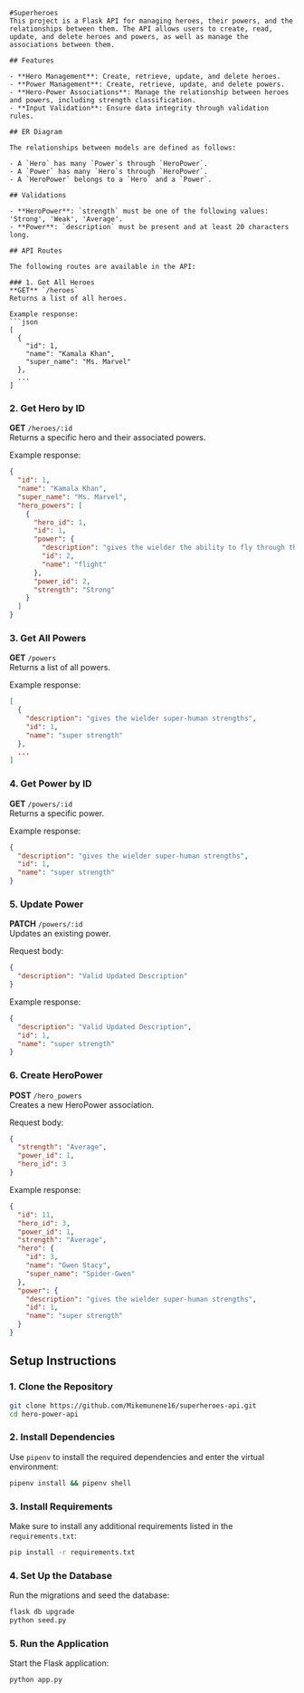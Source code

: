 

```
#Superheroes
This project is a Flask API for managing heroes, their powers, and the relationships between them. The API allows users to create, read, update, and delete heroes and powers, as well as manage the associations between them.

## Features

- **Hero Management**: Create, retrieve, update, and delete heroes.
- **Power Management**: Create, retrieve, update, and delete powers.
- **Hero-Power Associations**: Manage the relationship between heroes and powers, including strength classification.
- **Input Validation**: Ensure data integrity through validation rules.

## ER Diagram

The relationships between models are defined as follows:

- A `Hero` has many `Power`s through `HeroPower`.
- A `Power` has many `Hero`s through `HeroPower`.
- A `HeroPower` belongs to a `Hero` and a `Power`.

## Validations

- **HeroPower**: `strength` must be one of the following values: 'Strong', 'Weak', 'Average'.
- **Power**: `description` must be present and at least 20 characters long.

## API Routes

The following routes are available in the API:

### 1. Get All Heroes
**GET** `/heroes`  
Returns a list of all heroes.

Example response:
```json
[
  {
    "id": 1,
    "name": "Kamala Khan",
    "super_name": "Ms. Marvel"
  },
  ...
]
```

### 2. Get Hero by ID
**GET** `/heroes/:id`  
Returns a specific hero and their associated powers.

Example response:
```json
{
  "id": 1,
  "name": "Kamala Khan",
  "super_name": "Ms. Marvel",
  "hero_powers": [
    {
      "hero_id": 1,
      "id": 1,
      "power": {
        "description": "gives the wielder the ability to fly through the skies at supersonic speed",
        "id": 2,
        "name": "flight"
      },
      "power_id": 2,
      "strength": "Strong"
    }
  ]
}
```

### 3. Get All Powers
**GET** `/powers`  
Returns a list of all powers.

Example response:
```json
[
  {
    "description": "gives the wielder super-human strengths",
    "id": 1,
    "name": "super strength"
  },
  ...
]
```

### 4. Get Power by ID
**GET** `/powers/:id`  
Returns a specific power.

Example response:
```json
{
  "description": "gives the wielder super-human strengths",
  "id": 1,
  "name": "super strength"
}
```

### 5. Update Power
**PATCH** `/powers/:id`  
Updates an existing power.

Request body:
```json
{
  "description": "Valid Updated Description"
}
```
Example response:
```json
{
  "description": "Valid Updated Description",
  "id": 1,
  "name": "super strength"
}
```

### 6. Create HeroPower
**POST** `/hero_powers`  
Creates a new HeroPower association.

Request body:
```json
{
  "strength": "Average",
  "power_id": 1,
  "hero_id": 3
}
```
Example response:
```json
{
  "id": 11,
  "hero_id": 3,
  "power_id": 1,
  "strength": "Average",
  "hero": {
    "id": 3,
    "name": "Gwen Stacy",
    "super_name": "Spider-Gwen"
  },
  "power": {
    "description": "gives the wielder super-human strengths",
    "id": 1,
    "name": "super strength"
  }
}
```

## Setup Instructions

### 1. Clone the Repository

```bash
git clone https://github.com/Mikemunene16/superheroes-api.git
cd hero-power-api
```

### 2. Install Dependencies

Use `pipenv` to install the required dependencies and enter the virtual environment:

```bash
pipenv install && pipenv shell
```

### 3. Install Requirements

Make sure to install any additional requirements listed in the `requirements.txt`:

```bash
pip install -r requirements.txt
```

### 4. Set Up the Database

Run the migrations and seed the database:

```bash
flask db upgrade
python seed.py
```

### 5. Run the Application

Start the Flask application:

```bash
python app.py
```

